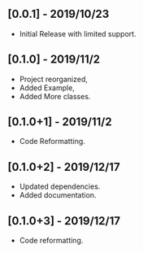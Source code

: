 ## [0.0.1] - 2019/10/23

- Initial Release with limited support.

## [0.1.0] - 2019/11/2

- Project reorganized,
- Added Example,
- Added More classes.

## [0.1.0+1] - 2019/11/2

- Code Reformatting.

## [0.1.0+2] - 2019/12/17

- Updated dependencies.
- Added documentation.

## [0.1.0+3] - 2019/12/17

- Code reformatting.
